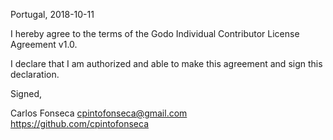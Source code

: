 Portugal, 2018-10-11

I hereby agree to the terms of the Godo Individual Contributor License
Agreement v1.0.

I declare that I am authorized and able to make this agreement and sign this
declaration.

Signed,

Carlos Fonseca cpintofonseca@gmail.com https://github.com/cpintofonseca
